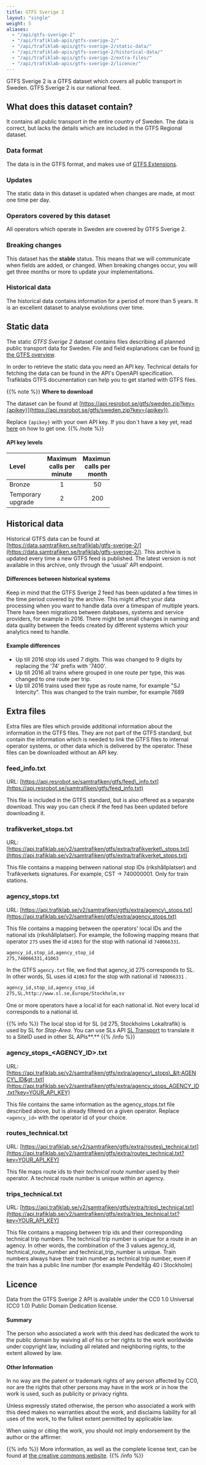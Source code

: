 ```yaml
---
title: GTFS Sverige 2
layout: "single"
weight: 5
aliases:
  - "/api/gtfs-sverige-2"
  - "/api/trafiklab-apis/gtfs-sverige-2/"
  - "/api/trafiklab-apis/gtfs-sverige-2/static-data/"
  - "/api/trafiklab-apis/gtfs-sverige-2/historical-data/"
  - "/api/trafiklab-apis/gtfs-sverige-2/extra-files/"
  - "/api/trafiklab-apis/gtfs-sverige-2/licence/"
---
```


GTFS Sverige 2 is a GTFS dataset which covers all public transport in Sweden. GTFS Sverige 2 is our national feed. 

## What does this dataset contain?
It contains all public transport in the entire country of Sweden. The data is correct, but lacks the details which are 
included in the GTFS Regional dataset.

### Data format 
The data is in the GTFS format, and makes use of [GTFS Extensions](/api/gtfs-datasets/overview/extensions/#extended-route-types).

### Updates
The static data in this dataset is updated when changes are made, at most one time per day.

### Operators covered by this dataset
All operators which operate in Sweden are covered by GTFS Sverige 2.

### Breaking changes 
This dataset has the **stable** status. This means that we will communicate when fields are added, 
or changed. When breaking changes occur, you will get three months or more to update your implementations.

### Historical data 
The historical data contains information for a period of more than 5 years. It is an excellent 
dataset to analyse evolutions over time.

## Static data
The static _GTFS Sverige 2_ dataset contains files describing all planned public transport data for Sweden. File and field explanations can be found [in the GTFS overview](/api/gtfs-datasets).

In order to retrieve the static data you need an API key. Technical details for fetching the data can be found in the
API's OpenAPI specification. Trafiklabs GTFS documentation can help you to get started with GTFS files.

{{% note %}}
**Where to download**

The dataset can be found
at [https://api.resrobot.se/gtfs/sweden.zip?key={apikey}](https://api.resrobot.se/gtfs/sweden.zip?key={apikey}).

Replace `{apikey}` with your own API key. If you don´t have a key yet, read [here](/docs/using-trafiklab/getting-api-keys)
on how to get one. {{% /note %}}

#### API key levels
<div style="max-width: 270px">

| Level             | Maximum calls per minute | Maximum calls per month |
|:------------------|:------------------------:|:-----------------------:|
| Bronze            |            1             |           50            |
| Temporary upgrade |            2             |           200           |

</div>

## Historical data

Historical GTFS data can be found
at [https://data.samtrafiken.se/trafiklab/gtfs-sverige-2/](https://data.samtrafiken.se/trafiklab/gtfs-sverige-2/).
This archive is updated every time a new GTFS feed is published. The latest version is not available in this
archive, only through the 'usual' API endpoint.

#### Differences between historical systems

Keep in mind that the GTFS Sverige 2 feed has been updated a few times in the time period covered by the archive. This
might affect your data processing when you want to handle data over a timespan of multiple years. There have been
migrations between databases, systems and service providers, for example in 2016. There might be small changes in naming
and data quality between the feeds created by different systems which your analytics need to handle.

#### Example differences

* Up till 2016 stop ids used 7 digits. This was changed to 9 digits by replacing the '74' prefix with '7400'.
* Up till 2016 all trains where grouped in one route per type, this was changed to one route per trip.
* Up till 2016 trains used their type as route name, for example "SJ Intercity". This was changed to the train number,
  for example 7689

## Extra files

Extra files are files which provide additional information about the information in the GTFS files. They are not part of
the GTFS standard, but contain the information which is needed to link the GTFS files to internal operator systems, or
other data which is delivered by the operator. These files can be downloaded without an API key.

### feed\_info.txt

URL: [https://api.resrobot.se/samtrafiken/gtfs/feed\_info.txt](https://api.resrobot.se/samtrafiken/gtfs/feed_info.txt)

This file is included in the GTFS standard, but is also offered as a separate download. This way you can check if the
feed has been updated before downloading it.

### trafikverket\_stops.txt

URL: [https://api.trafiklab.se/v2/samtrafiken/gtfs/extra/trafikverket\_stops.txt](https://api.trafiklab.se/v2/samtrafiken/gtfs/extra/trafikverket_stops.txt)

This file contains a mapping between national stop IDs (rikshållplatser) and Trafikverkets signatures. For example,
CST -&gt; 740000001. Only for train stations.

### agency\_stops.txt

URL: [https://api.trafiklab.se/v2/samtrafiken/gtfs/extra/agency\_stops.txt](https://api.trafiklab.se/v2/samtrafiken/gtfs/extra/agency_stops.txt)

This file contains a mapping between the operators' local IDs and the national ids (rikshållplatser). For example, the
following mapping means that operator `275` uses the id `41063` for the stop with national id `740066331`.

```xml
agency_id,stop_id,agency_stop_id
275,740066331,41063
```

In the GTFS `agency.txt` file, we find that agency\_id 275 corresponds to SL. In other words, SL uses id `41063` for the
stop with national id `740066331` .

```xml
agency_id,stop_id,agency_stop_id
275,SL,http://www.sl.se,Europe/Stockholm,sv
```

One or more operators have a local id for each national id. Not every local id corresponds to a national id.

{{% info %}} The local stop id for SL (id 275, Stockholms Lokaltrafik) is used by SL for _Stop-Area_. You
can use SLs API [SL Transport](https://www.trafiklab.se/api/trafiklab-apis/sl/transport) to
translate it to a SiteID used in other SL APIs**.**
{{% /info %}}

### agency\_stops\_&lt;AGENCY\_ID&gt;.txt

URL: [https://api.trafiklab.se/v2/samtrafiken/gtfs/extra/agency\_stops\_&lt;AGENCY\_ID&gt;.txt](https://api.trafiklab.se/v2/samtrafiken/gtfs/extra/agency_stops_AGENCY_ID.txt?key=YOUR_API_KEY)

This file contains the same information as the agency\_stops.txt file described above, but is already filtered on a
given operator. Replace `<agency_id>` with the operator id of your choice.

### routes\_technical.txt

URL: [https://api.trafiklab.se/v2/samtrafiken/gtfs/extra/routes\_technical.txt](https://api.trafiklab.se/v2/samtrafiken/gtfs/extra/routes_technical.txt?key=YOUR_API_KEY)

This file maps route ids to their _technical route number_ used by their operator. A technical route number is unique
within an agency.

### trips\_technical.txt

URL: [https://api.trafiklab.se/v2/samtrafiken/gtfs/extra/trips\_technical.txt](https://api.trafiklab.se/v2/samtrafiken/gtfs/extra/trips_technical.txt?key=YOUR_API_KEY)

This file contains a mapping between trip ids and their corresponding technical trip numbers. The technical trip number
is unique for a route in an agency. In other words, the combination of the 3 values agency\_id, technical\_route\_number
and technical\_trip\_number is unique. Train numbers always have their train number as technical trip number, even if
the train has a public line number (for example Pendeltåg 40 i Stockholm)

## Licence
Data from the GTFS Sverige 2 API is available under the CC0 1.0 Universal (CC0 1.0) Public Domain Dedication license.

#### Summary

The person who associated a work with this deed has dedicated the work to the public domain by waiving all of his or her
rights to the work worldwide under copyright law, including all related and neighboring rights, to the extent allowed by
law.

#### Other Information

In no way are the patent or trademark rights of any person affected by CC0, nor are the rights that other persons may
have in the work or in how the work is used, such as publicity or privacy rights.

Unless expressly stated otherwise, the person who associated a work with this deed makes no warranties about the work,
and disclaims liability for all uses of the work, to the fullest extent permitted by applicable law.

When using or citing the work, you should not imply endorsement by the author or the affirmer.

{{% info %}}
More information, as well as the complete license text, can be found at
[the creative commons website](https://creativecommons.org/publicdomain/zero/1.0/deed.en).
{{% /info %}} 